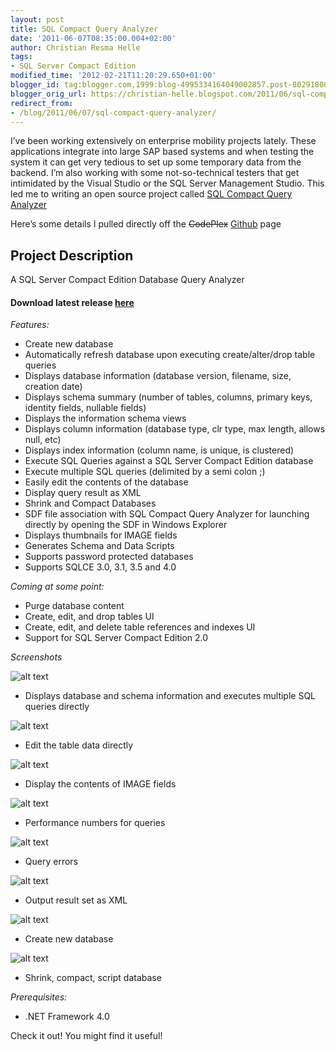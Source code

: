 ```yaml
---
layout: post
title: SQL Compact Query Analyzer
date: '2011-06-07T08:35:00.004+02:00'
author: Christian Resma Helle
tags:
- SQL Server Compact Edition
modified_time: '2012-02-21T11:20:29.650+01:00'
blogger_id: tag:blogger.com,1999:blog-4995334164049002857.post-8029180074364801730
blogger_orig_url: https://christian-helle.blogspot.com/2011/06/sql-compact-query-analyzer.html
redirect_from:
- /blog/2011/06/07/sql-compact-query-analyzer/
---
```


I’ve been working extensively on enterprise mobility projects lately. These applications integrate into large SAP based systems and when testing the system it can get very tedious to set up some temporary data from the backend. I’m also working with some not-so-technical testers that get intimidated by the Visual Studio or the SQL Server Management Studio. This led me to writing an open source project called [SQL Compact Query Analyzer](http://github.com/christianhelle/sqlcequery)  

Here’s some details I pulled directly off the ~~CodePlex~~ [Github](https://github.com/christianhelle/sqlcequery) page

## Project Description
A SQL Server Compact Edition Database Query Analyzer

#### Download latest release [here](https://github.com/christianhelle/sqlcequery/releases/latest)


*Features:*

- Create new database
- Automatically refresh database upon executing create/alter/drop table queries
- Displays database information (database version, filename, size, creation date)
- Displays schema summary (number of tables, columns, primary keys, identity fields, nullable fields)
- Displays the information schema views
- Displays column information (database type, clr type, max length, allows null, etc)
- Displays index information (column name, is unique, is clustered)
- Execute SQL Queries against a SQL Server Compact Edition database
- Execute multiple SQL queries (delimited by a semi colon ;)
- Easily edit the contents of the database
- Display query result as XML
- Shrink and Compact Databases
- SDF file association with SQL Compact Query Analyzer for launching directly by opening the SDF in Windows Explorer
- Displays thumbnails for IMAGE fields
- Generates Schema and Data Scripts
- Supports password protected databases
- Supports SQLCE 3.0, 3.1, 3.5 and 4.0

*Coming at some point:*
- Purge database content
- Create, edit, and drop tables UI
- Create, edit, and delete table references and indexes UI
- Support for SQL Server Compact Edition 2.0


*Screenshots*

![alt text](https://github.com/christianhelle/sqlcequery/raw/master/Screenshots/QueryResultMessages.png)
- Displays database and schema information and executes multiple SQL queries directly

![alt text](https://github.com/christianhelle/sqlcequery/raw/master/Screenshots/EditTable.png)
- Edit the table data directly

![alt text](https://github.com/christianhelle/sqlcequery/raw/master/Screenshots/ContentWithImages.png)
- Display the contents of IMAGE fields

![alt text](https://github.com/christianhelle/sqlcequery/raw/master/Screenshots/QueryResultMessages.png)
- Performance numbers for queries

![alt text](https://github.com/christianhelle/sqlcequery/raw/master/Screenshots/QueryResultErrors.png)
- Query errors

![alt text](https://github.com/christianhelle/sqlcequery/raw/master/Screenshots/ResultsAsXml.png)
- Output result set as XML

![alt text](https://github.com/christianhelle/sqlcequery/raw/master/Screenshots/CreateDatabase.png)
- Create new database

![alt text](https://github.com/christianhelle/sqlcequery/raw/master/Screenshots/Shrink.png)
- Shrink, compact, script database

*Prerequisites:*
- .NET Framework 4.0

Check it out! You might find it useful!